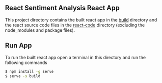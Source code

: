 ## React Sentiment Analysis React App

This project directory contains the built react app in the [build](./build) directory and the react source code files in the [react-code](./react-code) directory (excluding the node_modules and package files).

## Run App

To run the built react app open a terminal in this directory and run the following commands
```bash
$ npm install -g serve
$ serve -s build
```
